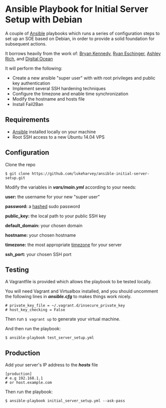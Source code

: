 # Ansible Playbook for Initial Server Setup with Debian

A couple of [Ansible](http://docs.ansible.com/) playbooks which runs a series of configuration steps to set up an SOE based on Debian, in order to provide a solid foundation for subsequent actions.

It borrows heavily from the work of: [Bryan Kennedy](https://plusbryan.com/my-first-5-minutes-on-a-server-or-essential-security-for-linux-servers), [Ryan Eschinger](http://ryaneschinger.com/blog/securing-a-server-with-ansible/),  [Ashley Rich](https://github.com/A5hleyRich/wordpress-ansible), and [Digital Ocean](https://www.digitalocean.com/community/tutorials/initial-server-setup-with-ubuntu-14-04)

It will perform the following:
* Create a new ansible "super user" with with root privileges and public key authentication
* Implement several SSH hardening techniques
* Configure the timezone and enable time synchronization
* Modify the hostname and hosts file
* Install Fail2Ban

## Requirements

* [Ansible](http://docs.ansible.com/ansible/intro_installation.html) installed locally on your machine
* Root SSH access to a new Ubuntu 14.04 VPS

## Configuration

Clone the repo

```
$ git clone https://github.com/lukeharvey/ansible-initial-server-setup.git
```

Modify the variables in **_vars/main.yml_** according to your needs:

**user:** the username for your new "super user"

**password:** a [hashed](http://docs.ansible.com/ansible/faq.html#how-do-i-generate-crypted-passwords-for-the-user-module) sudo password

**public_key:** the local path to your public SSH key

**default_domain:** your chosen domain

**hostname:** your chosen hostname

**timezone:** the most appropriate [timezone](https://en.wikipedia.org/wiki/List_of_tz_database_time_zones) for your server

**ssh_port:** your chosen SSH port

## Testing

A Vagrantfile is provided which allows the playbook to be tested locally.

You will need Vagrant and Virtualbox installed, and you should uncomment the following lines in **_ansible.cfg_** to makes things work nicely.
```
# private_key_file = ~/.vagrant.d/insecure_private_key
# host_key_checking = False
```
Then run `$ vagrant up` to generate your virtual machine.

And then run the playbook:

`$ ansible-playbook test_server_setup.yml`

## Production

Add your server's IP address to the **_hosts_** file

```
[production]
# e.g 192.168.1.1
# or host.example.com
```

Then run the playbook:

`$ ansible-playbook initial_server_setup.yml --ask-pass`
